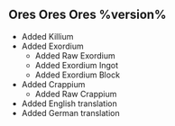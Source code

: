 ## Ores Ores Ores %version%
- Added Killium
- Added Exordium
  - Added Raw Exordium
  - Added Exordium Ingot
  - Added Exordium Block
- Added Crappium
  - Added Raw Crappium
- Added English translation
- Added German translation